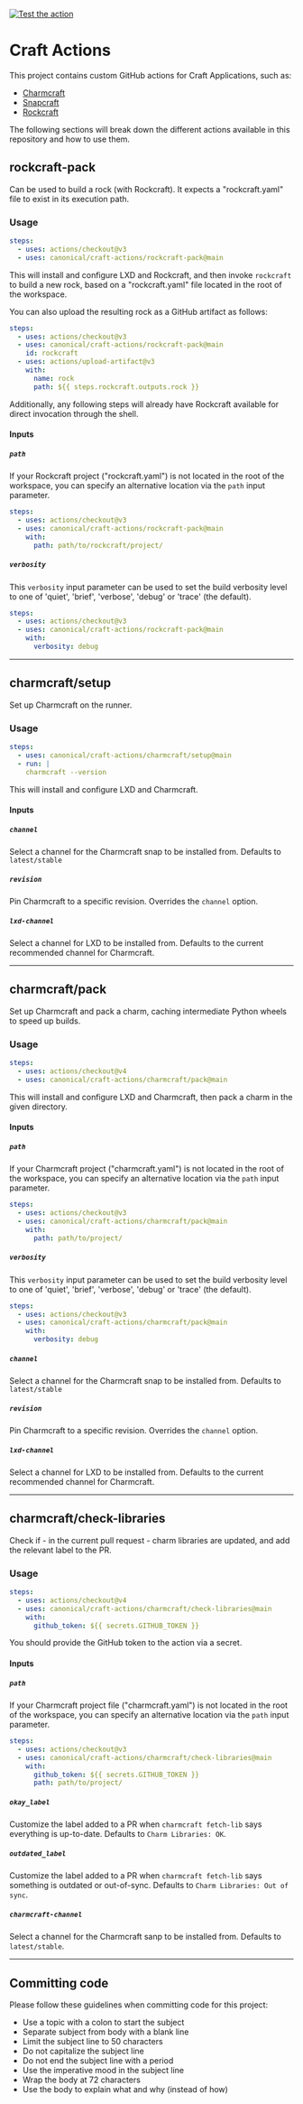 [![Test the action](https://github.com/canonical/craft-actions/actions/workflows/test.yml/badge.svg)](https://github.com/canonical/craft-actions/actions/workflows/test.yml)

# Craft Actions

This project contains custom GitHub actions for Craft Applications, such as:

- [Charmcraft](https://juju.is/)
- [Snapcraft](https://snapcraft.io/)
- [Rockcraft](https://canonical-rockcraft.readthedocs-hosted.com/en/latest/)

The following sections will break down the different actions available in this
repository and how to use them.

## rockcraft-pack

Can be used to build a rock (with Rockcraft). It expects a "rockcraft.yaml" file
to exist in its execution path.

### Usage

```yaml
steps:
  - uses: actions/checkout@v3
  - uses: canonical/craft-actions/rockcraft-pack@main
```

This will install and configure LXD and Rockcraft, and then invoke `rockcraft`
to build a new rock, based on a "rockcraft.yaml" file located in the root of
the workspace.

You can also upload the resulting rock as a GitHub artifact as follows:

```yaml
steps:
  - uses: actions/checkout@v3
  - uses: canonical/craft-actions/rockcraft-pack@main
    id: rockcraft
  - uses: actions/upload-artifact@v3
    with:
      name: rock
      path: ${{ steps.rockcraft.outputs.rock }}
```

Additionally, any following steps will already have Rockcraft available for
direct invocation through the shell.

#### Inputs

##### `path`

If your Rockcraft project ("rockcraft.yaml") is not located in the root of the
workspace, you can specify an alternative location via the `path` input
parameter.

```yaml
steps:
  - uses: actions/checkout@v3
  - uses: canonical/craft-actions/rockcraft-pack@main
    with:
      path: path/to/rockcraft/project/
```

##### `verbosity`

This `verbosity` input parameter can be used to set the build verbosity level to one of 'quiet', 'brief', 'verbose', 'debug' or 'trace' (the default).

```yaml
steps:
  - uses: actions/checkout@v3
  - uses: canonical/craft-actions/rockcraft-pack@main
    with:
      verbosity: debug
```

---

## charmcraft/setup

Set up Charmcraft on the runner.

### Usage

```yaml
steps:
  - uses: canonical/craft-actions/charmcraft/setup@main
  - run: |
    charmcraft --version
```

This will install and configure LXD and Charmcraft.

#### Inputs

##### `channel`

Select a channel for the Charmcraft snap to be installed from. Defaults to `latest/stable`

##### `revision`

Pin Charmcraft to a specific revision. Overrides the `channel` option.

##### `lxd-channel`

Select a channel for LXD to be installed from. Defaults to the current recommended channel for Charmcraft.

---

## charmcraft/pack

Set up Charmcraft and pack a charm, caching intermediate Python wheels to speed up builds.

### Usage

```yaml
steps:
  - uses: actions/checkout@v4
  - uses: canonical/craft-actions/charmcraft/pack@main
```

This will install and configure LXD and Charmcraft, then pack a charm in the given directory.

#### Inputs

##### `path`

If your Charmcraft project ("charmcraft.yaml") is not located in the root of the
workspace, you can specify an alternative location via the `path` input
parameter.

```yaml
steps:
  - uses: actions/checkout@v3
  - uses: canonical/craft-actions/charmcraft/pack@main
    with:
      path: path/to/project/
```

##### `verbosity`

This `verbosity` input parameter can be used to set the build verbosity level to one of 'quiet', 'brief', 'verbose', 'debug' or 'trace' (the default).

```yaml
steps:
  - uses: actions/checkout@v3
  - uses: canonical/craft-actions/charmcraft/pack@main
    with:
      verbosity: debug
```

##### `channel`

Select a channel for the Charmcraft snap to be installed from. Defaults to `latest/stable`

##### `revision`

Pin Charmcraft to a specific revision. Overrides the `channel` option.

##### `lxd-channel`

Select a channel for LXD to be installed from. Defaults to the current recommended channel for Charmcraft.

---

## charmcraft/check-libraries

Check if - in the current pull request - charm libraries are updated, and add the relevant label to the PR.

### Usage

```yaml
steps:
  - uses: actions/checkout@v4
  - uses: canonical/craft-actions/charmcraft/check-libraries@main
    with:
      github_token: ${{ secrets.GITHUB_TOKEN }}
```

You should provide the GitHub token to the action via a secret.

#### Inputs

##### `path`

If your Charmcraft project file ("charmcraft.yaml") is not located in the root of the
workspace, you can specify an alternative location via the `path` input
parameter.

```yaml
steps:
  - uses: actions/checkout@v3
  - uses: canonical/craft-actions/charmcraft/check-libraries@main
    with:
      github_token: ${{ secrets.GITHUB_TOKEN }}
      path: path/to/project/
```

##### `okay_label`

Customize the label added to a PR when `charmcraft fetch-lib` says everything is up-to-date.
Defaults to `Charm Libraries: OK`.

##### `outdated_label`

Customize the label added to a PR when `charmcraft fetch-lib` says something is outdated or
out-of-sync. Defaults to `Charm Libraries: Out of sync`.

##### `charmcraft-channel`

Select a channel for the Charmcraft sanp to be installed from. Defaults to `latest/stable`.

---
## Committing code

Please follow these guidelines when committing code for this project:

- Use a topic with a colon to start the subject
- Separate subject from body with a blank line
- Limit the subject line to 50 characters
- Do not capitalize the subject line
- Do not end the subject line with a period
- Use the imperative mood in the subject line
- Wrap the body at 72 characters
- Use the body to explain what and why (instead of how)
